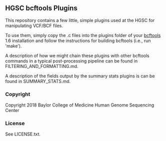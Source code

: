 ## HGSC bcftools Plugins

This repository contains a few little, simple plugins used at the HGSC for manipulating VCF/BCF files.

To use them, simply copy the .c files into the plugins folder of your [bcftools](https://github.com/samtools/bcftools) 1.6 installation and follow the instructions for building bcftools (i.e., run 'make').

A description of how we might chain these plugins with other bcftools commands in a typical post-processing pipeline can be found in FILTERING_AND_FORMATTING.md.

A description of the fields output by the summary stats plugins is can be found in SUMMARY_STATS.md. 

### Copyright

Copyright 2018 Baylor College of Medicine Human Genome Sequencing Center

### License

See LICENSE.txt.

